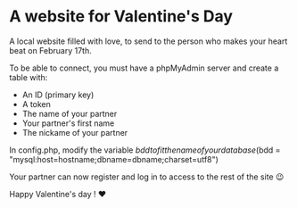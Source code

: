 # A website for Valentine's Day

A local website filled with love, to send to the person who makes your heart beat on February 17th.

To be able to connect, you must have a phpMyAdmin server and create a table with:
- An ID (primary key)
- A token
- The name of your partner
- Your partner's first name
- The nickame of your partner

In config.php, modify the variable $bdd to fit the name of your database ($bdd = "mysql:host=hostname;dbname=dbname;charset=utf8")

Your partner can now register and log in to access to the rest of the site 😉

Happy Valentine's day ! ❤️
